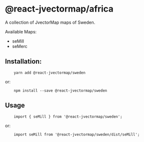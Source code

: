 # @react-jvectormap/africa

A collection of JvectorMap maps of Sweden.

Available Maps:

- seMill
- seMerc

## Installation:

```
    yarn add @react-jvectormap/sweden
```

or:

```
    npm install --save @react-jvectormap/sweden
```

## Usage

```
    import { seMill } from '@react-jvectormap/sweden';
```

or:

```
    import seMill from '@react-jvectormap/sweden/dist/seMill';
```
